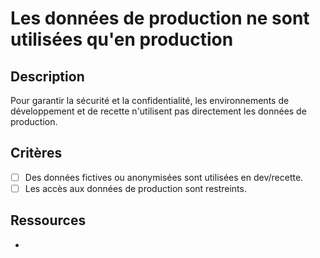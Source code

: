 # Les données de production ne sont utilisées qu'en production

## Description

Pour garantir la sécurité et la confidentialité, les environnements de
développement et de recette n'utilisent pas directement les données de
production.

## Critères

- [ ] Des données fictives ou anonymisées sont utilisées en dev/recette.
- [ ] Les accès aux données de production sont restreints.

## Ressources

-
